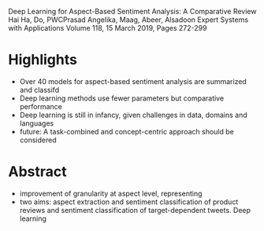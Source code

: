 Deep Learning for Aspect-Based Sentiment Analysis: A Comparative Review
Hai Ha, Do, PWCPrasad Angelika, Maag, Abeer, Alsadoon
Expert Systems with Applications Volume 118, 15 March 2019, Pages 272-299

# Highlights

* Over 40 models for aspect-based sentiment analysis are summarized and classifd
* Deep learning methods use fewer parameters but comparative performance
* Deep learning is still in infancy, given challenges in data, domains and languages
* future: A task-combined and concept-centric approach should be considered 

# Abstract

* improvement of granularity at aspect level, representing 
* two aims: aspect extraction and sentiment classification of product reviews
  and sentiment classification of target-dependent tweets. Deep learning
